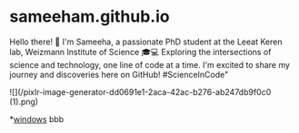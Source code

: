 # sameeham.github.io

Hello there! 👋 I'm Sameeha, a passionate PhD student at the Leeat Keren lab, Weizmann Institute of Science 🎓💻 Exploring the intersections of science and technology, one line of code at a time. I'm excited to share my journey and discoveries here on GitHub! #ScienceInCode"

![](/pixlr-image-generator-dd0691e1-2aca-42ac-b276-ab247db9f0c0 (1).png)


*[windows](/windows)
bbb